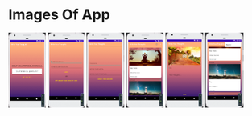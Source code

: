 # Images Of App

<img src = "app/WriteYourThoughtImages/WelcomeScreen.png" height = "150" >

<img src = "app/WriteYourThoughtImages/LoginScreen.png" height = "150" >

<img src = "app/WriteYourThoughtImages/CreateANewAccountScreen.png" height = "150" >

<img src = "app/WriteYourThoughtImages/AllPostScreen.png" height = "150" >

<img src = "app/WriteYourThoughtImages/CreateANewPostScreen.png" height = "150" >

<img src = "app/WriteYourThoughtImages/SignoutOptionMenuIcon.png" height = "150" >

